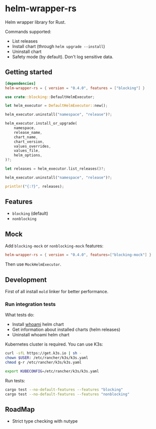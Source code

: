 # helm-wrapper-rs

Helm wrapper library for Rust.

Commands supported:

- List releases
- Install chart (through `helm upgrade --install`)
- Uninstall chart
- Safety mode (by default). Don't log sensitive data.

## Getting started

```toml
[dependencies]
helm-wrapper-rs = { version = "0.4.0", features = ["blocking"] }
```

```rust
use crate::blocking::DefaultHelmExecutor;

let helm_executor = DefaultHelmExecutor::new();

helm_executor.uninstall("namespace", "release")?;

helm_executor.install_or_upgrade(
    namespace,
    release_name,
    chart_name,
    chart_version,
    values_overrides,
    values_file,
    helm_options,
)?;

let releases = helm_executor.list_releases()?;

helm_executor.uninstall("namespace", "release")?;

println!("{:?}", releases);
```

## Features

- `blocking` (default)
- `nonblocking`

## Mock

Add `blocking-mock` or `nonblocking-mock` features:

```toml
helm-wrapper-rs = { version = "0.4.0", features=["blocking-mock"] }
```

Then use `MockHelmExecutor`.

## Development

First of all install `mold` linker for better performance.

### Run integration tests

What tests do:

- Install [whoami](https://github.com/traefik/whoami) helm chart
- Get information about installed charts (helm releases)
- Uninstall whoami helm chart

Kubernetes cluster is required. You can use K3s:

```bash
curl -sfL https://get.k3s.io | sh -
chown $USER: /etc/rancher/k3s/k3s.yaml
chmod g-r /etc/rancher/k3s/k3s.yaml

export KUBECONFIG=/etc/rancher/k3s/k3s.yaml
```

Run tests:

```bash
cargo test --no-default-features --features "blocking"
cargo test --no-default-features --features "nonblocking"
```

## RoadMap

- Strict type checking with nutype

